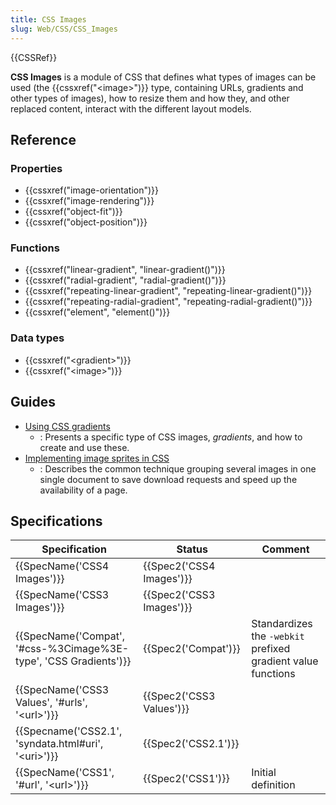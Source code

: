```yaml
---
title: CSS Images
slug: Web/CSS/CSS_Images
---
```


{{CSSRef}}

**CSS Images** is a module of CSS that defines what types of images can be used (the {{cssxref("&lt;image&gt;")}} type, containing URLs, gradients and other types of images), how to resize them and how they, and other replaced content, interact with the different layout models.

## Reference

### Properties

- {{cssxref("image-orientation")}}
- {{cssxref("image-rendering")}}
- {{cssxref("object-fit")}}
- {{cssxref("object-position")}}

### Functions

- {{cssxref("linear-gradient", "linear-gradient()")}}
- {{cssxref("radial-gradient", "radial-gradient()")}}
- {{cssxref("repeating-linear-gradient", "repeating-linear-gradient()")}}
- {{cssxref("repeating-radial-gradient", "repeating-radial-gradient()")}}
- {{cssxref("element", "element()")}}

### Data types

- {{cssxref("&lt;gradient&gt;")}}
- {{cssxref("&lt;image&gt;")}}

## Guides

- [Using CSS gradients](/pt-BR/docs/Web/CSS/CSS_Images/Using_CSS_gradients)
  - : Presents a specific type of CSS images, _gradients_, and how to create and use these.
- [Implementing image sprites in CSS](/pt-BR/docs/Web/CSS/CSS_Images/Implementing_image_sprites_in_CSS)
  - : Describes the common technique grouping several images in one single document to save download requests and speed up the availability of a page.

## Specifications

| Specification                                                                        | Status                           | Comment                                                      |
| ------------------------------------------------------------------------------------ | -------------------------------- | ------------------------------------------------------------ |
| {{SpecName('CSS4 Images')}}                                                 | {{Spec2('CSS4 Images')}} |                                                              |
| {{SpecName('CSS3 Images')}}                                                 | {{Spec2('CSS3 Images')}} |                                                              |
| {{SpecName('Compat', '#css-%3Cimage%3E-type', 'CSS Gradients')}} | {{Spec2('Compat')}}         | Standardizes the `-webkit` prefixed gradient value functions |
| {{SpecName('CSS3 Values', '#urls', '&lt;url&gt;')}}                 | {{Spec2('CSS3 Values')}} |                                                              |
| {{Specname('CSS2.1', 'syndata.html#uri', '&lt;uri&gt;')}}         | {{Spec2('CSS2.1')}}         |                                                              |
| {{SpecName('CSS1', '#url', '&lt;url&gt;')}}                             | {{Spec2('CSS1')}}         | Initial definition                                           |
